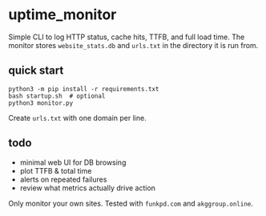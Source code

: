 # uptime_monitor

Simple CLI to log HTTP status, cache hits, TTFB, and full load time.
The monitor stores `website_stats.db` and `urls.txt` in the directory it is run from.

## quick start
```
python3 -m pip install -r requirements.txt
bash startup.sh  # optional
python3 monitor.py
```
Create `urls.txt` with one domain per line.

## todo
- minimal web UI for DB browsing
- plot TTFB & total time
- alerts on repeated failures
- review what metrics actually drive action

Only monitor your own sites. Tested with `funkpd.com` and `akggroup.online`.
